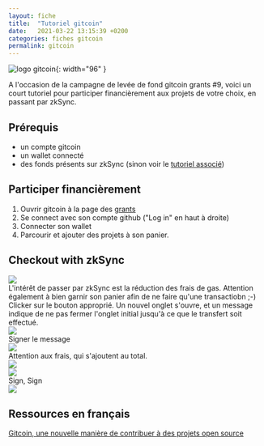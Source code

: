 ```yaml
---
layout: fiche
title:  "Tutoriel gitcoin"
date:   2021-03-22 13:15:39 +0200
categories: fiches gitcoin
permalink: gitcoin
---
```


![logo gitcoin]({{site.baseurl}}/assets/img/gitcoinco.png){: width="96" }

A l'occasion de la campagne de levée de fond gitcoin grants #9, voici un court tutoriel pour participer financièrement aux projets de votre choix, en passant par zkSync.

## Prérequis
- un compte gitcoin
- un wallet connecté
- des fonds présents sur zkSync (sinon voir le [tutoriel associé]({{site.baseurl}}/fzksync))

## Participer financièrement
1. Ouvrir gitcoin à la page des [grants](https://gitcoin.co/grants/)
2. Se connect avec son compte github ("Log in" en haut à droite)
3. Connecter son wallet
4. Parcourir et ajouter des projets à son panier.

## Checkout with zkSync
![]({{site.baseurl}}/assets/img/gitcoin_checkout.png)  
L'intérêt de passer par zkSync est la réduction des frais de gas. Attention également à bien garnir son panier afin de ne faire qu'une transactiobn ;-)   
Clicker sur le bouton approprié. Un nouvel onglet s'ouvre, et un message indique de ne pas fermer l'onglet initial jusqu'à ce que le transfert soit effectué.  
![]({{site.baseurl}}/assets/img/gitcoin_zkSync_pay.png)  
Signer le message  
![]({{site.baseurl}}/assets/img/gitcoin_zkSync_sign.png)  
Attention aux frais, qui s'ajoutent au total.  
![]({{site.baseurl}}/assets/img/zksync_tot.png)  
![]({{site.baseurl}}/assets/img/zksync_comlete_payment.png)  
Sign, Sign  
![]({{site.baseurl}}/assets/img/zksync_payment_done.png)

 
## Ressources en français
[Gitcoin, une nouvelle manière de contribuer à des projets open source](https://cryptoms.fr/technologie/2020/05/11/gitcoin-une-nouvelle-maniere-de-contribuer-a-des-projets-open-source.html)

